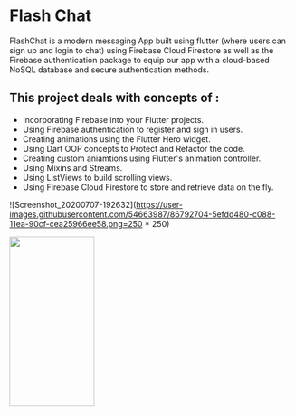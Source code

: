 
# Flash Chat 

FlashChat is a modern messaging App built using flutter (where users can sign up and login to chat) using Firebase Cloud Firestore as well as the Firebase authentication package to equip our app with a cloud-based NoSQL database and secure authentication methods. 


## This project deals with concepts of :

- Incorporating Firebase into your Flutter projects.
- Using Firebase authentication to register and sign in users.
- Creating animations using the Flutter Hero widget.
- Using Dart OOP concepts to Protect and Refactor the code.
- Creating custom aniamtions using Flutter's animation controller. 
- Using Mixins and Streams.
- Using ListViews to build scrolling views.
- Using Firebase Cloud Firestore to store and retrieve data on the fly.


![Screenshot_20200707-192632](https://user-images.githubusercontent.com/54663987/86792704-5efdd480-c088-11ea-90cf-cea25966ee58.png=250 * 250)

<img src="https://user-images.githubusercontent.com/54663987/86792704-5efdd480-c088-11ea-90cf-cea25966ee58.png" width="150" height="300" >
